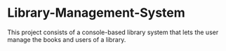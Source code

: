 # Library-Management-System
This project consists of a console-based library system that lets the user manage the books and users of a library. 
